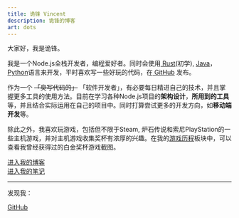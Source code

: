 ```yaml
---
title: 诡锋 Vincent
description: 诡锋的博客
art: dots
---
```


大家好，我是诡锋。

我是一个Node.js全栈开发者，编程爱好者。同时会使用<a href="https://www.rust-lang.org/zh-CN" target="_blank"><span i-devicon-rust /> Rust</a>(初学), <a href="https://www.java.com/zh-CN/" target="_blank"><span i-devicon-java/> Java</a>，<a href="https://www.python.org/" target="_blank"><span i-simple-icons-python/> Python</a>语言来开发，平时喜欢写一些好玩的代码，在<a href="https://github.com/Vincent-the-gamer" target="_blank"><span op75 i-simple-icons-github /> GitHub</a> 发布。

作为一个 ~~「臭写代码的」~~ 「软件开发者」，有必要每日精进自己的技术，并且掌握更多工具的使用方法。目前在学习各种Node.js项目的**架构设计**，**所用到的工具**等，并且结合实际运用在自己的项目中。同时打算尝试更多的开发方向，如**移动端开发**等。

除此之外，我喜欢玩游戏，包括但不限于Steam, 炉石传说和索尼PlayStation的一些主机游戏，并对主机游戏收集奖杯有浓厚的兴趣。在我的<a href="/games" target="_blank">游戏历程</a>板块中，可以查看我曾经获得过的白金奖杯游戏截图。

<a href="./posts" font-size-18px mr-4>
  <div i-cib-micro-blog />
  进入我的博客
</a>

<a href="./notes" font-size-18px>
  <div i-material-symbols-event-note-outline />
  进入我的笔记
</a>

<div flex-auto />

---

发现我：

<p flex="~ gap-3 wrap" m-0>
  <a href="https://github.com/Vincent-the-gamer" target="_blank"><span op75 i-simple-icons-github /> GitHub</a>
</p>

<div h-1 />
